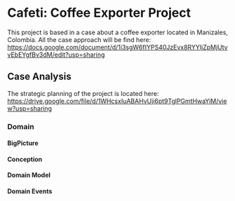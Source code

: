 # Cafeti: Coffee Exporter Project

This project is based in a case about a coffee exporter located in Manizales, Colombia.
All the case approach will be find here: https://docs.google.com/document/d/1i3sgW6fIYPS40JzEvx8RYYIjZpMjUtvvEbEYgfBv3dM/edit?usp=sharing


## Case Analysis
The strategic planning of the project is located here: https://drive.google.com/file/d/1WHcsxIuABAHvUji6pt9TglPGmtHwaYiM/view?usp=sharing

### Domain
#### BigPicture
#### Conception
#### Domain Model
#### Domain Events